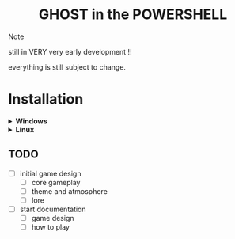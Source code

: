 <h1 align=center>GHOST in the POWERSHELL</h1>

> [!NOTE]
> still in VERY very early development !!
>
> everything is still subject to change.

# Installation

<details>
<summary><b>Windows</b></summary>
    ---
  ⚠️ UNDER CONSTRUCTION ⚠️
</details>
<details>
<summary><b>Linux</b></summary>
    ---
</details>

## TODO
- [ ] initial game design
    - [ ] core gameplay
    - [ ] theme and atmosphere
    - [ ] lore
- [ ] start documentation
    - [ ] game design
    - [ ] how to play
